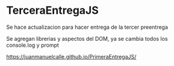 # TerceraEntregaJS

Se hace actualizacion para hacer entrega de la tercer preentrega

Se agregan librerias y aspectos del DOM, ya se cambia todos los console.log y prompt

https://juanmanuelcalle.github.io/PrimeraEntregaJS/
